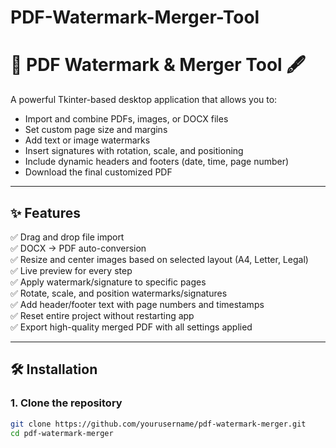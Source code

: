 # PDF-Watermark-Merger-Tool

# 🧾 PDF Watermark & Merger Tool 🖋️

A powerful Tkinter-based desktop application that allows you to:
- Import and combine PDFs, images, or DOCX files
- Set custom page size and margins
- Add text or image watermarks
- Insert signatures with rotation, scale, and positioning
- Include dynamic headers and footers (date, time, page number)
- Download the final customized PDF

---

## ✨ Features

✅ Drag and drop file import  
✅ DOCX → PDF auto-conversion  
✅ Resize and center images based on selected layout (A4, Letter, Legal)  
✅ Live preview for every step  
✅ Apply watermark/signature to specific pages  
✅ Rotate, scale, and position watermarks/signatures  
✅ Add header/footer text with page numbers and timestamps  
✅ Reset entire project without restarting app  
✅ Export high-quality merged PDF with all settings applied  

---

## 🛠️ Installation

### 1. Clone the repository
```bash
git clone https://github.com/yourusername/pdf-watermark-merger.git
cd pdf-watermark-merger
